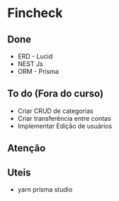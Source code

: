 # Fincheck

## Done
* ERD - Lucid
* NEST Js
* ORM - Prisma 

## To do (Fora do curso)
* Criar CRUD de categorias
* Criar transferência entre contas
* Implementar Edição de usuários

## Atenção

## Uteis
* yarn prisma studio

